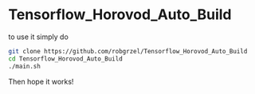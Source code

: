 # Tensorflow_Horovod_Auto_Build

to use it simply do

```bash
git clone https://github.com/robgrzel/Tensorflow_Horovod_Auto_Build
cd Tensorflow_Horovod_Auto_Build
./main.sh
```

Then hope it works!
